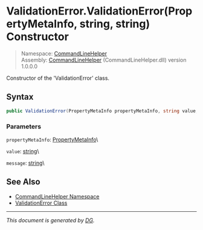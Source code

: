 ﻿# ValidationError.ValidationError(PropertyMetaInfo, string, string) Constructor

> Namespace: [CommandLineHelper](_toc.CommandLineHelper.md#commandlinehelper-namespace)\
> Assembly: [CommandLineHelper](_toc.CommandLineHelper.md) (CommandLineHelper.dll) version 1.0.0.0

Constructor of the 'ValidationError' class.

## Syntax

```csharp
public ValidationError(PropertyMetaInfo propertyMetaInfo, string value, string message)
```

### Parameters

`propertyMetaInfo`: [PropertyMetaInfo](CommandLineHelper.PropertyMetaInfo.md)\


`value`: [string](https://docs.microsoft.com/en-us/dotnet/api/system.string)\


`message`: [string](https://docs.microsoft.com/en-us/dotnet/api/system.string)\


## See Also

- [CommandLineHelper Namespace](_toc.CommandLineHelper.md#commandlinehelper-namespace)
- [ValidationError Class](CommandLineHelper.ValidationError.md)

---

_This document is generated by [DG](https://github.com/Khojasteh/dg)._
